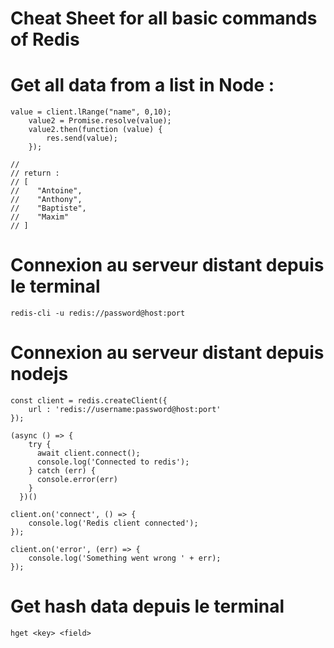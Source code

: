 # Cheat Sheet for all basic commands of Redis


# Get all data from a list in Node : 

```
value = client.lRange("name", 0,10);
    value2 = Promise.resolve(value);
    value2.then(function (value) {
        res.send(value);
    });
    
//
// return : 
// [
//    "Antoine",
//    "Anthony",
//    "Baptiste",
//    "Maxim"
// ]

```


# Connexion au serveur distant depuis le terminal
```
redis-cli -u redis://password@host:port

```

# Connexion au serveur distant depuis nodejs
```
const client = redis.createClient({
    url : 'redis://username:password@host:port'
});

(async () => {
    try {
      await client.connect();
      console.log('Connected to redis');
    } catch (err) {
      console.error(err)
    }
  })()

client.on('connect', () => {
    console.log('Redis client connected');
});

client.on('error', (err) => {
    console.log('Something went wrong ' + err);
});
```

# Get hash data depuis le terminal

```
hget <key> <field>
```






